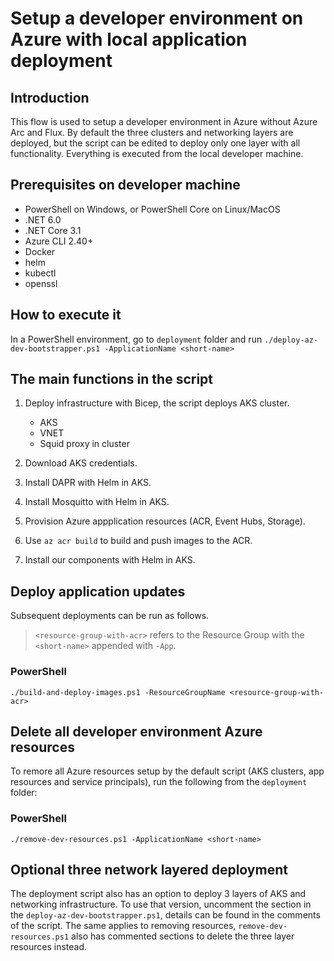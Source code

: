 # Setup a developer environment on Azure with local application deployment

## Introduction

This flow is used to setup a developer environment in Azure without Azure Arc and Flux. By default the three clusters and networking layers are deployed, but the script can be edited to deploy only one layer with all functionality. Everything is executed from the local developer machine.

## Prerequisites on developer machine

- PowerShell on Windows, or PowerShell Core on Linux/MacOS
- .NET 6.0
- .NET Core 3.1
- Azure CLI 2.40+
- Docker
- helm
- kubectl
- openssl

## How to execute it

In a PowerShell environment, go to `deployment` folder and run `./deploy-az-dev-bootstrapper.ps1 -ApplicationName <short-name>`

## The main functions in the script

1. Deploy infrastructure with Bicep, the script deploys AKS cluster.
    * AKS
    * VNET
    * Squid proxy in cluster

3. Download AKS credentials.

4. Install DAPR with Helm in AKS.

5. Install Mosquitto with Helm in AKS.

6. Provision Azure appplication resources (ACR, Event Hubs, Storage).

7. Use `az acr build` to build and push images to the ACR.

8. Install our components with Helm in AKS.

## Deploy application updates

Subsequent deployments can be run as follows.

> `<resource-group-with-acr>` refers to the Resource Group with the `<short-name>` appended with `-App`.

### PowerShell

`./build-and-deploy-images.ps1 -ResourceGroupName <resource-group-with-acr>` 

## Delete all developer environment Azure resources 

To remore all Azure resources setup by the default script (AKS clusters, app resources and service principals), run the following from the `deployment` folder:

### PowerShell

`./remove-dev-resources.ps1 -ApplicationName <short-name>`

## Optional three network layered deployment

The deployment script also has an option to deploy 3 layers of AKS and networking infrastructure. To use that version, uncomment the section in the `deploy-az-dev-bootstrapper.ps1`, details can be found in the comments of the script.
The same applies to removing resources, `remove-dev-resources.ps1` also has commented sections to delete the three layer resources instead.


